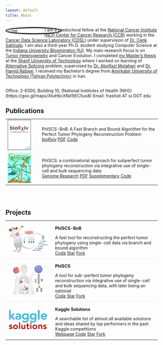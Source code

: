 ```yaml
---
layout: default
title: About
---
```


<img style="border: 3px solid black; shape-outside: circle(); margin:0px 50px 0px 0px; border-radius: 50%; float: left; box-shadow:0 0 5px #828282;" src="https://www.gravatar.com/avatar/42125cfaaf0a859652acd4832533745d?s=2048"  width="180px" alt="me"/>

<!-- <p style="text-align: justify"> -->
I am a predoctoral fellow at the [National Cancer Institute (NCI) Center for Cancer Research (CCR)](https://ccr.cancer.gov) working in the [Cancer Data Science Laboratory (CDSL)](https://ccr.cancer.gov/cancer-data-science-laboratory) under supervision of [Dr. Cenk Sahinalp](https://algo-cancer.github.io). I am also a third-year Ph.D. student studying Computer Science at the [Indiana University Bloomington (IU)](https://www.indiana.edu). My main research focus is on [Tumor Heterogeneity](https://en.wikipedia.org/wiki/Tumour_heterogeneity) and Cancer Evolution. I completed [my Master’s thesis](http://library.sharif.ir/parvan/resource/444343/یادگیری-پیرایش-دگرسان-از-داده-های-توالی-یابی-آر--ان--ای/&from=search&&query=alternative%20splicing&count=20&execute=true) at the [Sharif University of Technology](http://www.en.sharif.edu) where I worked on learning of [Alternative Splicing](https://en.wikipedia.org/wiki/Alternative_splicing) problem, supervised by [Dr. Abolfazl Motahari](http://sharif.edu/~motahari/) and [Dr. Hamid Rabiee](http://sharif.edu/~rabiee/). I received my Bachelor’s degree from [Amirkabir University of Technology (Tehran Polytechnic)](https://aut.ac.ir/en) in Iran.

<br/>
<!-- <p style="font-family:monospace"> -->
Office: 2-6300, Building 10, [National Institutes of Health (NIH)](https://goo.gl/maps/XtuHbcXNd1tEC5us8)  
Email: frashidi AT iu DOT edu


<!-- ==================================================================================================== -->
<!-- <br/>

## News
  * **03/20**, [PhISCS-BnB](https://doi.org/10.1101/2020.02.06.938043) paper has been accepted by [ISMB conference](https://www.iscb.org/ismb2020) with ratings of +2, +2, and +1
  * **02/20**, [PhISCS](https://genome.cshlp.org/content/early/2019/10/18/gr.234435.118) paper has been accepted for RECOMB 2020 as a Highlights Talk
  * **02/20**, New pre-print on bioRxiv: [PhISCS-BnB](https://doi.org/10.1101/2020.02.06.938043)
  * **12/19**, Joined the National Cancer Institute as a Predoctoral fellow
  * **11/19**, After more than two years of effort, PhISCS paper has finally appeared in [Genome Research](https://genome.cshlp.org/content/early/2019/10/18/gr.234435.118)
  * **09/18**, Started organizing the IU Machine Learning Reading Group: [IUMLRG](https://iumlrg.github.io)
  * **07/18**, New pre-print on bioRxiv: [PhISCS](https://doi.org/10.1101/376996)
  * **07/18**, Attended the [CGSI](http://computationalgenomics.bioinformatics.ucla.edu) program at the UCLA -->


<!-- ==================================================================================================== -->
<br/>
<h2 id="publications" style="margin-bottom:5px">Publications</h2>
<table style="width: 100%;">
    <tbody>
        <tr>
            <td style="vertical-align:middle; border-bottom: 1px solid #e9e9e9;">
               <a href="https://doi.org/10.1101/2020.02.06.938043"><img src="/assets/cover.phiscsbnb.jpg" style="max-height:100px; max-width:135px;"></a>
            </td>
            <td style="vertical-align:middle; border-bottom: 1px solid #e9e9e9;">
                <div data-badge-popover="left" data-badge-type="donut" data-doi="10.1101/2020.02.06.938043" data-hide-no-mentions="true" class="altmetric-embed"></div>
            </td>
            <td style="width:100%; vertical-align:middle; padding-left:15px;  padding-bottom:10px; border-bottom: 1px solid #e9e9e9;">
                <p style="margin: 0">PhISCS-BnB: A Fast Branch and Bound Algorithm for the Perfect Tumor Phylogeny Reconstruction Problem</p>
                <!-- [<a href="">Bioinformatics/Proceedings of ISMB 2020</a>][<a href="">PDF</a>][<a href="">Supplementary</a>] --><a class="btn" href="https://doi.org/10.1101/2020.02.06.938043">bioRxiv</a> <a class="btn" href="https://www.biorxiv.org/content/10.1101/2020.02.06.938043v2.full.pdf">PDF</a> <a class="btn" href="https://github.com/algo-cancer/PhISCS-BnB">Code</a>
            </td>
        </tr>
        <tr>
            <!-- <td style="vertical-align:middle;">
                <div data-badge-popover="left" data-badge-type="donut" data-doi="10.1101/376996" data-hide-no-mentions="true" class="altmetric-embed"></div>
            </td> -->
            <td style="vertical-align:middle">
               <a href="https://genome.cshlp.org/content/early/2019/10/18/gr.234435.118"><img src="/assets/cover.phiscs.jpg" style="max-height:100px; max-width:135px;"></a>
            </td>
            <td style="vertical-align:middle;">
                <div data-badge-popover="left" data-badge-type="donut" data-doi="10.1101/gr.234435.118" data-hide-no-mentions="true" class="altmetric-embed"></div>
            </td>
            <td style="width:100%; vertical-align:middle; padding-left:15px;">
                <!-- <p><strong>Salem Malikic*, FR*, ..., S. Cenk Sahinalp</strong></p> -->
                <p style="margin: 0">PhISCS: a combinatorial approach for subperfect tumor phylogeny reconstruction via integrative use of single-cell and bulk sequencing data</p>
                <a class="btn" href="https://genome.cshlp.org/content/early/2019/10/18/gr.234435.118">Genome Research</a> <a class="btn" href="https://genome.cshlp.org/content/early/2019/10/18/gr.234435.118.full.pdf">PDF</a> <a class="btn" href="https://genome.cshlp.org/content/suppl/2019/10/18/gr.234435.118.DC1/Supplemental_Material.pdf">Supplementary</a> <a class="btn" href="https://github.com/sfu-compbio/PhISCS">Code</a>
            </td>
        </tr>
        <!-- <tr>
            <td style="vertical-align:middle;">
            </td>
            <td style="vertical-align:middle;">
                <span class="__dimensions_badge_embed__" data-doi="10.1109/IKT.2014.7030334" data-legend="never" data-style="small_circle"></span>
            </td>
            <td style="width:100%; vertical-align:middle; padding-left:15px; padding-bottom:10px;">
                <p style="margin: 0">A Study on Prediction of User’s Tendency Toward Purchases in Online Websites Based on Behavior Models</p>
                [<a href="http://ieeexplore.ieee.org/document/7030334/">IEEE</a>][<a href="/assets/dmc.pdf">PDF</a>]
            </td>
        </tr> -->
    </tbody>
</table>


<!-- ==================================================================================================== -->
<br/><br/>
<h2 id="projects" style="margin-bottom:5px">Projects</h2>
<table style="width: 100%;">
    <tbody>
        <tr>
            <td style="text-align:center; border-bottom: 1px solid #e9e9e9;">
                <a href="https://github.com/algo-cancer/PhISCS-BnB"><img src="/assets/logo.phiscsbnb.png" style="max-height:100px; max-width:135px;"></a>
            </td>
            <td style="width:100%; vertical-align:middle; padding-left:15px; padding-bottom:10px; border-bottom: 1px solid #e9e9e9;">
                <p><strong>PhISCS-BnB</strong></p>
                <p style="margin: 0">A fast tool for reconstructing the perfect tumor phylogeny using single-cell data via branch and bound algorithm</p>
                <a class="btn" href="https://github.com/algo-cancer/PhISCS-BnB">Code</a> <a class="github-button" href="https://github.com/algo-cancer/PhISCS-BnB" data-show-count="true" aria-label="Star algo-cancer/PhISCS-BnB on GitHub">Star</a> <a class="github-button" href="https://github.com/algo-cancer/PhISCS-BnB/fork" data-show-count="true" aria-label="Fork algo-cancer/PhISCS-BnB on GitHub">Fork</a>
            </td>
        </tr>
        <tr>
            <td style="text-align:center; border-bottom: 1px solid #e9e9e9;">
                <a href="https://github.com/sfu-compbio/PhISCS"><img src="/assets/logo.phiscs.png" style="max-height:100px; max-width:135px;"></a>
            </td>
            <td style="width:100%; vertical-align:middle; padding-left:15px; padding-bottom:10px; border-bottom: 1px solid #e9e9e9;">
                <p><strong>PhISCS</strong></p>
                <p style="margin: 0">A tool for sub-perfect tumor phylogeny reconstruction via integrative use of single-cell and bulk sequencing data, with later being an optional</p>
                <a class="btn" href="https://github.com/sfu-compbio/PhISCS">Code</a> <a class="github-button" href="https://github.com/sfu-compbio/PhISCS" data-show-count="true" aria-label="Star sfu-compbio/PhISCS on GitHub">Star</a> <a class="github-button" href="https://github.com/sfu-compbio/PhISCS/fork" data-show-count="true" aria-label="Fork sfu-compbio/PhISCS on GitHub">Fork</a>
            </td>
        </tr>
        <tr>
            <td style="text-align:center;">
                <a href="https://farid.one/kaggle-solutions/"><img src="/assets/logo.kaggle.png" style="max-height:100px; max-width:135px;"></a>
            </td>
            <td style="width:100%; vertical-align:middle; padding-left:15px; padding-bottom:10px;">
                <p><strong>Kaggle Solutions</strong></p>
                <p style="margin: 0">A searchable list of almost all available solutions and ideas shared by top performers in the past Kaggle competitions</p>
                <a class="btn" href="https://farid.one/kaggle-solutions/">Webpage</a> <a class="btn" href="https://github.com/faridrashidi/kaggle-solutions">Code</a> <span style="vertical-align:bottom"><a class="github-button" href="https://github.com/faridrashidi/kaggle-solutions" data-show-count="true" aria-label="Star faridrashidi/kaggle-solutions on GitHub">Star</a></span> <a class="github-button" href="https://github.com/faridrashidi/kaggle-solutions/fork" data-show-count="true" aria-label="Fork faridrashidi/kaggle-solutions on GitHub">Fork</a>
            </td>
        </tr>
        <!-- <tr>
            <td style="text-align:center; border-bottom: 1px solid #e9e9e9;">
                <img src="/assets/logo.sibche.png" style="max-height:100px; max-width:135px;">
            </td>
            <td style="width:100%; vertical-align:middle; padding-left:15px; padding-bottom:10px; border-bottom: 1px solid #e9e9e9;">
                <p><strong>Sibche iOS App</strong></p>
                <p style="margin: 0">A first irannian iOS application marketplace like Apple App Store, 2014</p>
                <a class="btn" href="https://sibche.com/">Webpage</a>
            </td>
        </tr>
        <tr>
            <td style="text-align:center;">
                <img src="/assets/logo.tejarat.png" style="max-height:100px; max-width:135px; border-bottom: 1px solid #e9e9e9;">
            </td>
            <td style="width:100%; vertical-align:middle; padding-left:15px; padding-bottom:10px;">
                <p><strong>Tejarat iOS Mobile Bank</strong></p>
                <p style="margin: 0">An iOS application for one of the biggest banks in Iran, 2012</p>
                <a class="btn" href="https://en.wikipedia.org/wiki/Tejarat_Bank">Tejarat Bank</a>
            </td>
        </tr> -->
    </tbody>
</table>


<!-- ==================================================================================================== -->
<!-- <br/>
<h2 id="talks" style="margin-bottom:5px">Talks</h2>
<div class="ytcontainer">
  <iframe class="yt" allowfullscreen src="https://www.youtube.com/embed/NPJ7ORvcmU4"></iframe>
</div>
 -->